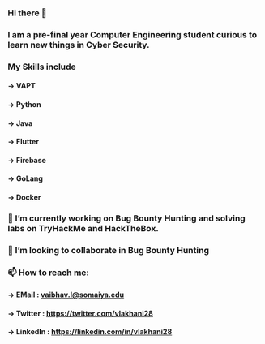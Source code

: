 ### Hi there 👋

### I am a pre-final year Computer Engineering student curious to learn new things in Cyber Security.

### My Skills include
#### -> VAPT 
#### -> Python
#### -> Java
#### -> Flutter 
#### -> Firebase
#### -> GoLang
#### -> Docker


### 🔭 I’m currently working on Bug Bounty Hunting and solving labs on TryHackMe and HackTheBox.

### 👯 I’m looking to collaborate in Bug Bounty Hunting 

### 📫 How to reach me: 
#### -> EMail    : vaibhav.l@somaiya.edu
#### -> Twitter  : https://twitter.com/vlakhani28
#### -> LinkedIn : https://linkedin.com/in/vlakhani28



<!--
**vlakhani28/vlakhani28** is a ✨ _special_ ✨ repository because its `README.md` (this file) appears on your GitHub profile.



Here are some ideas to get you started:

- 🔭 I’m currently working on ...
- 🌱 I’m currently learning ...
- 👯 I’m looking to collaborate on ...
- 🤔 I’m looking for help with ...
- 💬 Ask me about ...
- 📫 How to reach me: ...
- 😄 Pronouns: ...
- ⚡ Fun fact: ...
-->
